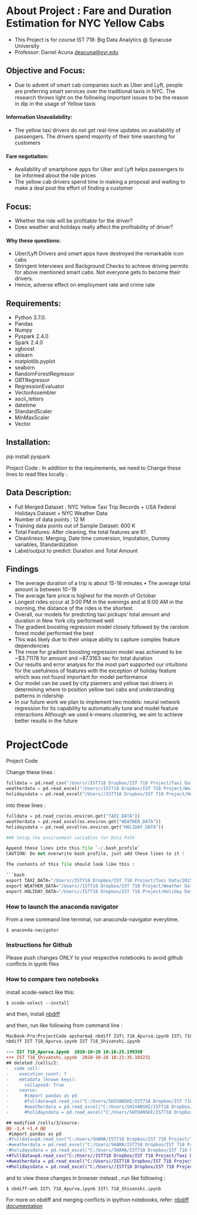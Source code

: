 # About Project : Fare and Duration Estimation for NYC Yellow Cabs

- This Project is for course IST 718: Big Data Analytics @ Syracuse University
- Professor: Daniel Acuna <deacuna@syr.edu>

## Objective and Focus:

- Due to advent of smart cab companies such as Uber and Lyft, people are preferring smart services over the traditional taxis in NYC. The research throws light on the following important issues to be the reason in dip in the usage of Yellow taxis
#### Information Unavailability:
- The yellow taxi drivers do not get real-time updates on availability of
passengers. The drivers spend majority of their time searching for customers
#### Fare negotiation:
- Availability of smartphone apps for Uber and Lyft helps passengers to be informed about the ride prices
- The yellow cab drivers spend time in making a proposal and waiting to make a
deal post the effort of finding a customer


## Focus: 
-  Whether the ride will be profitable for the driver?
-  Does weather and holidays really affect the profitability of driver? 
#### Why these questions:
-  Uber/Lyft Drivers and smart apps have destroyed the remarkable icon cabs
-  Stringent Interviews and Background Checks to achieve driving permits for above mentioned smart cabs. Not everyone gets to become their drivers.
-  Hence, adverse effect on employment rate and crime rate


## Requirements:
- Python 3.7.0.
- Pandas
- Numpy
- Pyspark 2.4.0
- Spark 2.4.0
- xgboost 
- sklearn
- matplotlib.pyplot
- seaborn
- RandomForestRegressor
- GBTRegressor
- RegressionEvaluator
- VectorAssembler
- ascii_letters
- datetime
- StandardScaler
- MinMaxScaler
- Vector

## Installation: 
pip install pyspark

Project Code : In addition to the requirements, we need to Change these lines to read files locally :


## Data Description:

-  Full Merged Dataset : NYC Yellow Taxi Trip Records + USA Federal Holidays Dataset + NYC Weather Data
-  Number of data points : 12 M
-  Training data points out of Sample Dataset: 600 K
-  Total Features: After cleaning, the total features are 61
-  Cleanliness: Merging, Date time conversion, Imputation, Dummy variables, Standardization
-  Label/output to predict: Duration and Total Amount


## Findings

- The average duration of a trip is about 15-18 minutes • The average total amount is between $10-$19
- The average fare price is highest for the month of October
- Longest rides occur at 3:00 PM in the evenings and at 6:00 AM in the morning, the distance of the rides is the shortest
- Overall, our models for predicting taxi pickups’ total amount and duration in New York city performed well
- The gradient boosting regression model closely followed by the random forest model performed the best
- This was likely due to their unique ability to capture complex feature dependencies
- The rmse for gradient boosting regression model was achieved to be ~$3.71178 for amount and ~87.3163 sec for total duration
- Our results and error analysis for the most part supported our intuitions for the usefulness of features with the exception of holiday feature which was not found important for model performance
- Our model can be used by city planners and yellow taxi drivers in determining where to position yellow taxi cabs and understanding patterns in ridership
- In our future work we plan to implement two models: neural network regression for its capability to automatically tune and model feature interactions Although we used k-means clustering, we aim to achieve better results in the future



# ProjectCode
Project Code 

Change these lines :

```py
fulldata = pd.read_csv("/Users//IST718 Dropbox/IST 718 Project/Taxi Data/2015-01_100k.csv")
weatherdata = pd.read_excel("/Users//IST718 Dropbox/IST 718 Project/Weather Data/2015_weather.xlsx")
holidaysdata = pd.read_excel("/Users//IST718 Dropbox/IST 718 Project/Holiday Data/holidays.xlsx")
```

into these lines :

```py
fulldata = pd.read_csv(os.environ.get("TAXI_DATA"))
weatherdata = pd.read_excel(os.environ.get("WEATHER_DATA"))
holidaysdata = pd.read_excel(os.environ.get("HOLIDAY_DATA"))

### Setup the environment variables for Data Path

Append these lines into this file `~/.bash_profile` 
CAUTION: Do not overwrite bash profile, just add these lines to it !

The contents of this file should look like this :

```bash
export TAXI_DATA="/Users//IST718 Dropbox/IST 718 Project/Taxi Data/2015-01_100k.csv"
export WEATHER_DATA="/Users//IST718 Dropbox/IST 718 Project/Weather Data/2015_weather.xlsx"
export HOLIDAY_DATA="/Users//IST718 Dropbox/IST 718 Project/Holiday Data/holidays.xlsx"
```

### How to launch the anaconda navigator

From a new command line terminal, run anaconda-navigator everytime.

```console
$ anaconda-navigator
```

### Instructions for Github

Please push changes ONLY to your respective notebooks to avoid github conflicts in ipynb files



### How to compare two notebooks

install xcode-select like this:

```console
$ xcode-select --install
```

and then, install [nbdiff](https://github.com/jupyter/nbdime#installation) 

and then, run like following from command line :


```diff
MacBook-Pro:ProjectCode apsharma$ nbdiff IST\ 718_Apurva.ipynb IST\ 718_Shivanshi.ipynb 
nbdiff IST 718_Apurva.ipynb IST 718_Shivanshi.ipynb

--- IST 718_Apurva.ipynb  2018-10-28 10:16:25.199350
+++ IST 718_Shivanshi.ipynb  2018-10-28 10:21:35.103231
## deleted /cells/2:
-  code cell:
-    execution_count: 7
-    metadata (known keys):
-      collapsed: True
-    source:
-      #import pandas as pd
-      #fulldata=pd.read_csv("C:/Users/SHIVANSHI/IST718 Dropbox/IST 718 Project/Taxi Data/2015-01_100k.csv")
-      #weatherdata = pd.read_excel("C:/Users/SHIVANSHI/IST718 Dropbox/IST 718 Project/Weather Data/2015_weather.xlsx")
-      #holidaysdata = pd.read_excel("C:/Users/SHIVANSHI/IST718 Dropbox/IST 718 Project/Holiday Data/holidays.xlsx")

## modified /cells/3/source:
@@ -1,4 +1,4 @@
 #import pandas as pd
-#fulldata=pd.read_csv("C:/Users/SHAMA/IST718 Dropbox/IST 718 Project/Taxi Data/2015-01_100k.csv")
-#weatherdata = pd.read_excel("C:/Users/SHAMA/IST718 Dropbox/IST 718 Project/Weather Data/2015_weather.xlsx")
-#holidaysdata = pd.read_excel("C:/Users/SHAMA/IST718 Dropbox/IST 718 Project/Holiday Data/holidays.xlsx")
+#fulldata=pd.read_csv("C:/Users//IST718 Dropbox/IST 718 Project/Taxi Data/2015-01_100k.csv")
+#weatherdata = pd.read_excel("C:/Users//IST718 Dropbox/IST 718 Project/Weather Data/2015_weather.xlsx")
+#holidaysdata = pd.read_excel("C:/Users//IST718 Dropbox/IST 718 Project/Holiday Data/holidays.xlsx")
```

and to view these changes in browser instead , run like following :
```
$ nbdiff-web IST\ 718_Apurva.ipynb IST\ 718_Shivanshi.ipynb 
```

For more on nbdiff and merging conflicts in ipython notebooks, refer:  [nbdiff documentation](https://nbdime.readthedocs.io/en/latest/cli.html)
